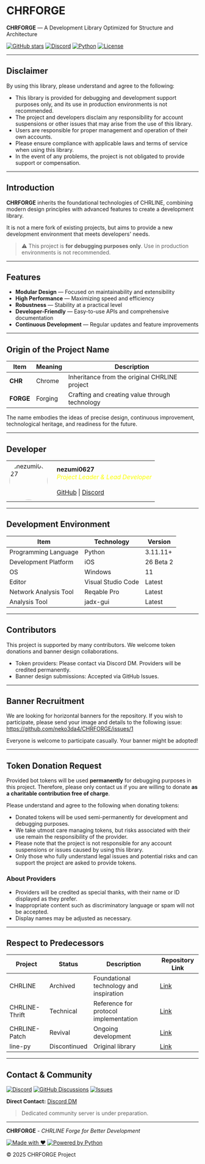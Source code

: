 # CHRFORGE

<p align="center">

**CHRFORGE** — A Development Library Optimized for Structure and Architecture

[![GitHub stars](https://img.shields.io/github/stars/neko3da4/CHRFORGE?style=flat-square&logo=github&color=ffd700)](https://github.com/neko3da4/CHRFORGE)
[![Discord](https://img.shields.io/badge/Discord-Community-5865F2?style=flat-square&logo=discord&logoColor=white)](https://discordapp.com/users/1248909552171221027)
[![Python](https://img.shields.io/badge/Python-3.11+-3776ab?style=flat-square&logo=python&logoColor=white)](https://www.python.org/)
[![License](https://img.shields.io/github/license/neko3da4/CHRFORGE?style=flat-square&color=green)](https://github.com/neko3da4/CHRFORGE/blob/main/LICENSE)

</p>

---

## Disclaimer

By using this library, please understand and agree to the following:

- This library is provided for debugging and development support purposes only, and its use in production environments is not recommended.
- The project and developers disclaim any responsibility for account suspensions or other issues that may arise from the use of this library.
- Users are responsible for proper management and operation of their own accounts.
- Please ensure compliance with applicable laws and terms of service when using this library.
- In the event of any problems, the project is not obligated to provide support or compensation.

---

## Introduction

**CHRFORGE** inherits the foundational technologies of CHRLINE,
combining modern design principles with advanced features to create a development library.

It is not a mere fork of existing projects,
but aims to provide a new development environment that meets developers' needs.

> ⚠️ This project is **for debugging purposes only**.
> Use in production environments is not recommended.

---

## Features

- **Modular Design** — Focused on maintainability and extensibility
- **High Performance** — Maximizing speed and efficiency
- **Robustness** — Stability at a practical level
- **Developer-Friendly** — Easy-to-use APIs and comprehensive documentation
- **Continuous Development** — Regular updates and feature improvements

---

## Origin of the Project Name

| Item    | Meaning | Description                          |
|---------|---------|------------------------------------|
| **CHR** | Chrome  | Inheritance from the original CHRLINE project |
| **FORGE** | Forging | Crafting and creating value through technology |

The name embodies the ideas of precise design, continuous improvement, technological heritage, and readiness for the future.

---

## Developer
<table>
  <tr>
    <td style="vertical-align: middle; padding-right: 1em;">
      <a href="https://github.com/neko3da4">
        <img src="https://github.com/neko3da4.png" alt="nezumi0627" width="100" height="100" style="border-radius: 50%;">
      </a>
    </td>
    <td style="vertical-align: middle; text-align: left;">
      <strong><a href="https://github.com/neko3da4" style="color: inherit; text-decoration: none;">nezumi0627</a></strong><br>
      <em style="color: #fbff00ff;">Project Leader & Lead Developer</em><br><br>
      <a href="https://github.com/neko3da4">GitHub</a> | <a href="https://discordapp.com/users/1248909552171221027">Discord</a>
    </td>
  </tr>
</table>

---

## Development Environment

| Item          | Technology      | Version        |
|---------------|-----------------|----------------|
| Programming Language | Python         | 3.11.11+      |
| Development Platform | iOS            | 26 Beta 2     |
| OS            | Windows         | 11             |
| Editor        | Visual Studio Code | Latest      |
| Network Analysis Tool | Reqable Pro    | Latest       |
| Analysis Tool | jadx-gui         | Latest         |

---

## Contributors

This project is supported by many contributors.
We welcome token donations and banner design collaborations.

- Token providers: Please contact via Discord DM. Providers will be credited permanently.
- Banner design submissions: Accepted via GitHub Issues.

---

## Banner Recruitment

We are looking for horizontal banners for the repository.
If you wish to participate, please send your image and details to the following issue:
https://github.com/neko3da4/CHRFORGE/issues/1

Everyone is welcome to participate casually. Your banner might be adopted!

---

## Token Donation Request

Provided bot tokens will be used **permanently** for debugging purposes in this project.
Therefore, please only contact us if you are willing to donate **as a charitable contribution free of charge**.

Please understand and agree to the following when donating tokens:

- Donated tokens will be used semi-permanently for development and debugging purposes.
- We take utmost care managing tokens, but risks associated with their use remain the responsibility of the provider.
- Please note that the project is not responsible for any account suspensions or issues caused by using this library.
- Only those who fully understand legal issues and potential risks and can support the project are asked to provide tokens.

### About Providers

- Providers will be credited as special thanks, with their name or ID displayed as they prefer.
- Inappropriate content such as discriminatory language or spam will not be accepted.
- Display names may be adjusted as necessary.

---

## Respect to Predecessors

| Project          | Status     | Description                 | Repository Link                                   |
|------------------|------------|-----------------------------|-------------------------------------------------|
| CHRLINE          | Archived   | Foundational technology and inspiration | [Link](https://github.com/DeachSword/CHRLINE)          |
| CHRLINE-Thrift   | Technical  | Reference for protocol implementation | [Link](https://github.com/DeachSword/CHRLINE-Thrift)   |
| CHRLINE-Patch    | Revival    | Ongoing development          | [Link](https://github.com/WEDeach/CHRLINE-Patch)       |
| line-py          | Discontinued | Original library             | [Link](https://github.com/fadhiilrachman/line-py)      |

---

## Contact & Community

<p align="center">

[![Discord](https://img.shields.io/badge/Discord-Join-5865F2?style=flat-square&logo=discord&logoColor=white)](https://discordapp.com/users/1248909552171221027)
[![GitHub Discussions](https://img.shields.io/badge/GitHub-Discussions-181717?style=flat-square&logo=github)](https://github.com/neko3da4/CHRFORGE/discussions)
[![Issues](https://img.shields.io/badge/GitHub-Issues-ff6b6b?style=flat-square&logo=github)](https://github.com/neko3da4/CHRFORGE/issues)

**Direct Contact:** [Discord DM](https://discordapp.com/users/1248909552171221027)

> Dedicated community server is under preparation.

</p>

---

<p align="center">

**CHRFORGE** - *CHRLINE Forge for Better Development*

[![Made with ❤️](https://img.shields.io/badge/Made_with-❤️-red?style=flat-square)](https://github.com/neko3da4/CHRFORGE)
[![Powered by Python](https://img.shields.io/badge/Powered_by-Python-3776ab?style=flat-square&logo=python&logoColor=white)](https://www.python.org/)

© 2025 CHRFORGE Project

</p>
